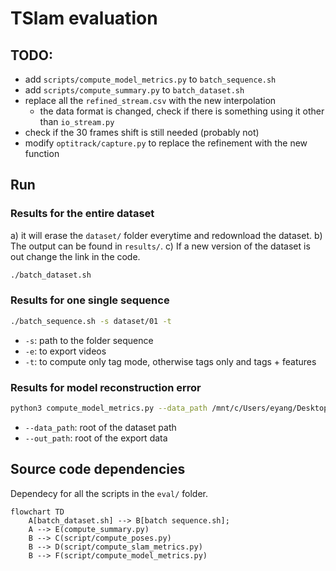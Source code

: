 # TSlam evaluation
## TODO:
- add `scripts/compute_model_metrics.py` to `batch_sequence.sh`
- add `scripts/compute_summary.py` to `batch_dataset.sh`
- replace all the `refined_stream.csv` with the new interpolation
    - the data format is changed, check if there is something using it other than `io_stream.py`
- check if the 30 frames shift is still needed (probably not)
- modify `optitrack/capture.py` to replace the refinement with the new function

## Run
### Results for the entire dataset
a) it will erase the `dataset/` folder everytime and redownload the dataset.
b) The output can be found in `results/`.
c) If a new version of the dataset is out change the link in the code.
```bash
./batch_dataset.sh
```

### Results for one single sequence
```bash
./batch_sequence.sh -s dataset/01 -t
```
- `-s`: path to the folder sequence
- `-e`: to export videos
- `-t`: to compute only tag mode, otherwise tags only and tags + features


### Results for model reconstruction error
```bash
python3 compute_model_metrics.py --data_path /mnt/c/Users/eyang/Desktop/cleaned_pcd_merged --out_path ./test_resul
```
- `--data_path`: root of the dataset path
- `--out_path`: root of the export data

## Source code dependencies
Dependecy for all the scripts in the `eval/` folder.
```mermaid
flowchart TD
    A[batch_dataset.sh] --> B[batch sequence.sh];
    A --> E(compute_summary.py)
    B --> C(script/compute_poses.py)
    B --> D(script/compute_slam_metrics.py)
    B --> F(script/compute_model_metrics.py)
```